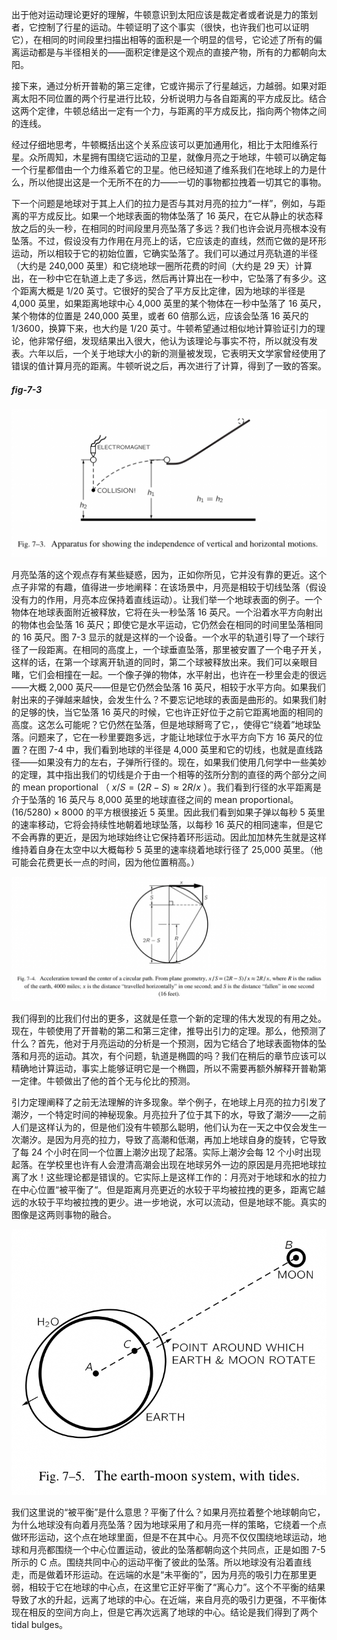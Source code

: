 出于他对运动理论更好的理解，牛顿意识到太阳应该是裁定者或者说是力的策划者，它控制了行星的运动。牛顿证明了这个事实（很快，也许我们也可以证明它），在相同的时间段里扫描出相等的面积是一个明显的信号，它论述了所有的偏离运动都是与半径相关的——面积定律是这个观点的直接产物，所有的力都朝向太阳。

接下来，通过分析开普勒的第三定律，它或许揭示了行星越远，力越弱。如果对距离太阳不同位置的两个行星进行比较，分析说明力与各自距离的平方成反比。结合这两个定律，牛顿总结出一定有一个力，与距离的平方成反比，指向两个物体之间的连线。

经过仔细地思考，牛顿概括出这个关系应该可以更加通用化，相比于太阳维系行星。众所周知，木星拥有围绕它运动的卫星，就像月亮之于地球，牛顿可以确定每一个行星都借由一个力维系着它的卫星。他已经知道了维系我们在地球上的力是什么，所以他提出这是一个无所不在的力——一切的事物都拉拽着一切其它的事物。

下一个问题是地球对于其上人们的拉力是否与其对月亮的拉力“一样”，例如，与距离的平方成反比。如果一个地球表面的物体坠落了 16 英尺，在它从静止的状态释放之后的头一秒，在相同的时间段里月亮坠落了多远？我们也许会说月亮根本没有坠落。不过，假设没有力作用在月亮上的话，它应该走的直线，然而它做的是环形运动，所以相较于它的初始位置，它确实坠落了。我们可以通过月亮轨道的半径（大约是 240,000 英里）和它绕地球一圈所花费的时间（大约是 29 天）计算出，在一秒中它在轨道上走了多远，然后再计算出在一秒中，它坠落了有多少。这个距离大概是 $1/20$ 英寸。它很好的契合了平方反比定律，因为地球的半径是 4,000 英里，如果距离地球中心 4,000 英里的某个物体在一秒中坠落了 16 英尺，某个物体的位置是 240,000 英里，或者 60 倍那么远，应该会坠落 16 英尺的 $1/3600$，换算下来，也大约是 $1/20$ 英寸。牛顿希望通过相似地计算验证引力的理论，他非常仔细，发现结果出入很大，他认为该理论与事实不符，所以就没有发表。六年以后，一个关于地球大小的新的测量被发现，它表明天文学家曾经使用了错误的值计算月亮的距离。牛顿听说之后，再次进行了计算，得到了一致的答案。

##### fig-7-3

![设备显示出水平运动和垂直运动的独立性](/assets/volume-1/fig-7-3.png)

月亮坠落的这个观点存有某些疑惑，因为，正如你所见，它并没有靠的更近。这个点子非常的有趣，值得进一步地阐释：在该场景中，月亮是相较于切线坠落（假设没有力的作用，月亮本应保持着直线运动）。让我们举一个地球表面的例子。一个物体在地球表面附近被释放，它将在头一秒坠落 16 英尺。一个沿着水平方向射出的物体也会坠落 16 英尺；即使它是水平运动，它仍然会在相同的时间里坠落相同的 16 英尺。图 7-3 显示的就是这样的一个设备。一个水平的轨道引导了一个球行径了一段距离。在相同的高度上，一个球垂直坠落，那里被安置了一个电子开关，这样的话，在第一个球离开轨道的同时，第二个球被释放出来。我们可以亲眼目睹，它们会相撞在一起。一个像子弹的物体，水平射出，也许在一秒里会走的很远——大概 2,000 英尺——但是它仍然会坠落 16 英尺，相较于水平方向。如果我们射出来的子弹越来越快，会发生什么？不要忘记地球的表面是曲形的。如果我们射的足够的快，当它坠落 16 英尺的时候，它也许正好位于之前它距离地面的相同的高度。这怎么可能呢？它仍然在坠落，但是地球掰弯了它，，使得它“绕着”地球坠落。问题来了，它在一秒里要跑多远，才能让地球位于水平方向下方 16 英尺的位置？在图 7-4 中，我们看到地球的半径是 4,000 英里和它的切线，也就是直线路径——如果没有力的左右，子弹所行径的。现在，如果我们使用几何学中一些美妙的定理，其中指出我们的切线是介于由一个相等的弦所分割的直径的两个部分之间的 mean proportional （ $x/S=(2R-S)\approx{2R/x}$ ）。我们看到行径的水平距离是介于坠落的 16 英尺与 8,000 英里的地球直径之间的 mean proportional。 $(16/5280)\times{8000}$ 的平方根很接近 5 英里。因此我们看到如果子弹以每秒 5 英里的速率移动，它将会持续性地朝着地球坠落，以每秒 16 英尺的相同速率，但是它不会再靠的更近，是因为地球始终让它保持着环形运动。因此加加林先生就是这样维持着自身在太空中以大概每秒 5 英里的速率绕着地球行径了 25,000 英里。（他可能会花费更长一点的时间，因为他位置稍高。）

![朝向一个环形路径中心的加速度。](/assets/volume-1/fig-7-4.png)

我们得到的比我们付出的更多，这就是任意一个新的定理的伟大发现的有用之处。现在，牛顿使用了开普勒的第二和第三定律，推导出引力的定理。那么，他预测了什么？首先，他对于月亮运动的分析是一个预测，因为它结合了地球表面物体的坠落和月亮的运动。其次，有个问题，轨道是椭圆的吗？我们在稍后的章节应该可以精确地计算运动，事实上能够证明它是一个椭圆，所以不需要再额外解释开普勒第一定律。牛顿做出了他的首个无与伦比的预测。

引力定理阐释了之前无法理解的许多现象。举个例子，在地球上月亮的拉力引发了潮汐，一个特定时间的神秘现象。月亮拉升了位于其下的水，导致了潮汐——之前人们是这样认为的，但是他们没有牛顿那么聪明，他们认为在一天之中仅会发生一次潮汐。是因为月亮的拉力，导致了高潮和低潮，再加上地球自身的旋转，它导致了每 24 个小时在同一个位置上潮汐出现了起落。实际上潮汐会每 12 个小时出现起落。在学校里也许有人会澄清高潮会出现在地球另外一边的原因是月亮把地球拉离了水！这些理论都是错误的。它实际上是这样工作的：月亮对于地球和水的拉力在中心位置“被平衡了“。但是距离月亮更近的水较于平均被拉拽的更多，距离它越远的水较于平均被拉拽的更少。进一步地说，水可以流动，但是地球不能。真实的图像是这两则事物的融合。

![地球-月亮系统，伴随着潮汐](/assets/volume-1/fig-7-5.png)

我们这里说的“被平衡”是什么意思？平衡了什么？如果月亮拉着整个地球朝向它，为什么地球没有向着月亮坠落？因为地球采用了和月亮一样的策略，它绕着一个点做环形运动，这个点在地球里面，但是不在其中心。月亮不仅仅围绕地球运动，地球和月亮都围绕一个中心位置运动，彼此的坠落都朝向这个共同点，正是如图 7-5 所示的 C 点。围绕共同中心的运动平衡了彼此的坠落。所以地球没有沿着直线走，而是做着环形运动。在远端的水是“未平衡的”，因为月亮的吸引力在那里更弱，相较于它在地球的中心点，在这里它正好平衡了“离心力”。这个不平衡的结果导致了水的升起，远离了地球的中心。在近端，来自月亮的吸引力更强，不平衡体现在相反的空间方向上，但是它再次远离了地球的中心。结论是我们得到了两个 tidal bulges。
